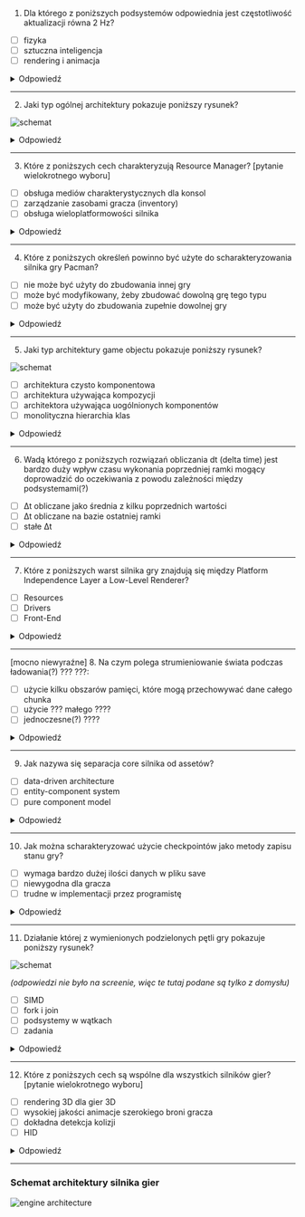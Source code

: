 1. Dla którego z poniższych podsystemów odpowiednia jest częstotliwość aktualizacji równa 2 Hz?
- [ ] fizyka
- [ ] sztuczna inteligencja
- [ ] rendering i animacja

<details>
<summary>Odpowiedź</summary>

> Sztuczna inteligencja

</details>

---

2. Jaki typ ogólnej architektury pokazuje poniższy rysunek?

![schemat](2_schemat.png)

<details>
<summary>Odpowiedź</summary>

> Architektura samodzielna

> Pozostałe architektury:
> - architektura współdzielona
> 
>   ![schemat](2_wspoldzielona.png)
> 
> - architektura Unreal Engine
> 
>   ![schemat](2_unreal.png)

</details>

---

3. Które z poniższych cech charakteryzują Resource Manager? [pytanie wielokrotnego wyboru]
- [ ] obsługa mediów charakterystycznych dla konsol
- [ ] zarządzanie zasobami gracza (inventory)
- [ ] obsługa wieloplatformowości silnika

<details>
<summary>Odpowiedź</summary>

> - [x] obsługa mediów charakterystycznych dla konsol
> - [x] obsługa wieloplatformowości silnika

</details>

---

4. Które z poniższych określeń powinno być użyte do scharakteryzowania silnika gry Pacman?
- [ ] nie może być użyty do zbudowania innej gry
- [ ] może być modyfikowany, żeby zbudować dowolną grę tego typu
- [ ] może być użyty do zbudowania zupełnie dowolnej gry

<details>
<summary>Odpowiedź</summary>

> nie może być użyty do zbudowania innej gry

</details>

---

5. Jaki typ architektury game objectu pokazuje poniższy rysunek?

![schemat](13_schemat.png)

- [ ] architektura czysto komponentowa
- [ ] architektura używająca kompozycji
- [ ] architektora używająca uogólnionych komponentów
- [ ] monolityczna hierarchia klas

<details>
<summary>Odpowiedź</summary>

> monolityczna hierarchia klas

> Z prezentacji (7):
>
> Architektury object-centric:
> - **nieobiektowa** - specjalizowane struktury przechowujące konkretne typy obiektów
> - **monolityczna hierarchia klas**
> - używająca **kompozycji**
> 
>   ![schemat](5_kompozycja.png)
> - używająca **uogólnionych komponentów**
> 
>   ![schemat](5_uogolnione.png)
> - **czysto komponentowa**
> 
>   ![schemat](5_czysta.png)

</details>

---

6. Wadą którego z poniższych rozwiązań obliczania dt (delta time) jest bardzo duży wpływ czasu wykonania poprzedniej ramki mogący doprowadzić do oczekiwania z powodu zależności między podsystemami(?)
- [ ] Δt obliczane jako średnia z kilku poprzednich wartości
- [ ] Δt obliczane na bazie ostatniej ramki
- [ ] stałe Δt

<details>
<summary>Odpowiedź</summary>

> Δt obliczane na bazie ostatniej ramki

> Z prezentacji:
> 
> Δt jest zmierzone jako różnica między chwilą rozpoczęcia a zakończenia obliczeń poprzedniej ramki.
>
> Rozwiązanie używane w większości gier.
>
> Może doprowadzić, po wystąpieniu zbyt długiej ramki, do powstawania serii ramek, które są dwa razy dłuższe, niż powinny, ponieważ zależności między podsystemami powodują oczekiwanie

</details>

---

7. Które z poniższych warst silnika gry znajdują się między Platform Independence Layer a Low-Level Renderer?
- [ ] Resources
- [ ] Drivers
- [ ] Front-End

<details>
<summary>Odpowiedź</summary>

> Resources

</details>

---

[mocno niewyraźne]
8. Na czym polega strumieniowanie świata podczas ładowania(?) ??? ???:
- [ ] użycie kilku obszarów pamięci, które mogą przechowywać dane całego chunka
- [ ] użycie ??? małego ????
- [ ] jednoczesne(?) ????

<details>
<summary>Odpowiedź</summary>

> jeżeli chodzi ogólnie o strumieniowanie, to użycie małego obszaru pamięci w porównaniu do całościowego rozmiaru pliku (rezerwacja pamięci tylko na ułamek swojej wielkości)

> Z prezentacji (7):
> 
> Ładowanie danych świata:
> - ładowanie proste - z użyciem ekranów ładowania
> - użycie *air lock* - bardzo małe chunki świata, które zajmują gracza na czas ładowania dużego chunka
> - strumieniowanie świata - użycie kilku obszarów pamięci, które mogą przechowywać dane całego chunka

</details>

---

9. Jak nazywa się separacja core silnika od assetów?
- [ ] data-driven architecture
- [ ] entity-component system
- [ ] pure component model

<details>
<summary>Odpowiedź</summary>

> data-driven architecture

</details>

---

10. Jak można scharakteryzować użycie checkpointów jako metody zapisu stanu gry?
- [ ] wymaga bardzo dużej ilości danych w pliku save
- [ ] niewygodna dla gracza
- [ ] trudne w implementacji przez programistę

<details>
<summary>Odpowiedź</summary>

> niewygodna dla gracza

</details>

---

11. Działanie której z wymienionych podzielonych pętli gry pokazuje poniższy rysunek?

![schemat](11_schemat.png)

*(odpowiedzi nie było na screenie, więc te tutaj podane są tylko z domysłu)*
- [ ] SIMD
- [ ] fork i join
- [ ] podsystemy w wątkach
- [ ] zadania

<details>
<summary>Odpowiedź</summary>

> Podsystemy w wątkach

> Z prezentacji (09):
> 
> Rozbicie czynności na zadania, które mogą być wykonywane równolegle:
> - SIMD
>
> 	![schemat](11_simd1.png)
>   ![schemat](11_simd2.png)
> - fork i join
> 	
> 	![schemat](11_fork.png)
> - podsystemy w wątkach (j.w.)
> - zadania (jobs)
> 	
> 	![schemat](11_jobs.png)
> 
> Wykonywanie asynchroniczne

</details>

---

12. Które z poniższych cech są wspólne dla wszystkich silników gier? [pytanie wielokrotnego wyboru]
- [ ] rendering 3D dla gier 3D
- [ ] wysokiej jakości animacje szerokiego broni gracza
- [ ] dokładna detekcja kolizji
- [ ] HID

<details>
<summary>Odpowiedź</summary>

> - [x] rendering 3D dla gier 3D
> - [x] HID

</details>

---

### Schemat architektury silnika gier

![engine architecture](RuntimeGameEngineArchitecture.png)
